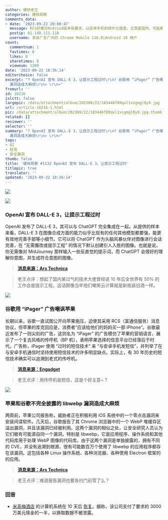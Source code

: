 ```yaml
---
author: 硬核老王
categories: 硬核观察
comments_data:
- date: '2023-09-22 20:08:47'
  message: RCS好像对Android版本有要求，以安卓手机的碎片化程度，尤其是国内，可能都做不到全面铺开
  postip: 61.140.113.118
  username: 来自广东广州的 Chrome Mobile 116.0|Android 10 用户
count:
  commentnum: 1
  favtimes: 0
  likes: 0
  sharetimes: 0
  viewnum: 1209
date: '2023-09-22 18:36:14'
editorchoice: false
excerpt: "? OpenAI 宣布 DALL-E 3，让提示工程过时\r\n? 谷歌用 “iPager” 广告嘲讽苹果\r\n? 苹果和谷歌不完全披露的 libwebp
  漏洞造成大麻烦\r\n» \r\n»"
fromurl: ''
id: 16216
islctt: false
largepic: /data/attachment/album/202309/22/183446f89qxl1xsgmgl0y9.jpg
url: /article-16216-1.html
pic: /data/attachment/album/202309/22/183446f89qxl1xsgmgl0y9.jpg.thumb.jpg
related: []
reviewer: ''
selector: ''
summary: "? OpenAI 宣布 DALL-E 3，让提示工程过时\r\n? 谷歌用 “iPager” 广告嘲讽苹果\r\n? 苹果和谷歌不完全披露的 libwebp
  漏洞造成大麻烦\r\n» \r\n»"
tags:
- AI
- 短信
- 安全漏洞
thumb: false
title: '硬核观察 #1132 OpenAI 宣布 DALL-E 3，让提示工程过时'
titlepic: true
translator: ''
updated: '2023-09-22 18:36:14'
---
```


![](/data/attachment/album/202309/22/183446f89qxl1xsgmgl0y9.jpg)


![](/data/attachment/album/202309/22/183518opn4nq64zadz66dd.jpg)


### OpenAI 宣布 DALL-E 3，让提示工程过时


OpenAI 发布了 DALL-E 3，其可以与 ChatGPT 完全集成在一起。从提供的样本来看，DALL-E 3 在图像合成方面的能力似乎比现有的任何其他模型都要强，能更有效地完善手部等小细节。它可以将 ChatGPT 作为头脑风暴伙伴对图像进行会话完善，在 “无需魔改或提示工程” 的情况下默认创建引人入胜的图像。也就是说，你无需像对 MidJourney 那样输入一些反直觉的提示词，而 ChatGPT 会很好的理解你意图，并生成符合意图的图像。



> 
> **[消息来源：Ars Technica](https://arstechnica.com/information-technology/2023/09/openai-announces-dall-e-3-a-next-gen-ai-image-generator-based-on-chatgpt/)**
> 
> 
> 



> 
> 老王点评：想起了国内某过气的技术大佬曾经说 10 年后全世界有 50% 的工作会是提示工程。这话颇像当年他们嘲笑云计算就是新瓶装旧酒一样。
> 
> 
> 


![](/data/attachment/album/202309/22/183528p8nvqvyqntvl8xhx.jpg)


### 谷歌用 “iPager” 广告嘲讽苹果


长期以来，谷歌一直试图公开向苹果施压，迫使其采用 RCS（富通信服务）消息协议，但苹果的库克回应是，消费者“应该给他们的妈妈买一部 iPhone”。谷歌最近发布了一则尖刻的广告，这则名为 “iPager” 的广告模仿了苹果的营销语言，展示了一个复古风格的传呼机（BP 机），表明苹果选择的信息平台已经落后于时代。广告称，iPager 使用 “过时的短信技术” 来 “与安卓手机发短信”，并列举了在与安卓手机通信时坚持使用短信技术的许多明显缺点。实际上，有 30 年历史的短信技术确实可以追溯到老式的传呼机。



> 
> **[消息来源：Engadget](https://www.engadget.com/google-takes-a-snarky-shot-at-apple-over-rcs-in-its-latest-ad-181313519.html)**
> 
> 
> 



> 
> 老王点评：用传呼机收短信，这是个好主意~ ?
> 
> 
> 


![](/data/attachment/album/202309/22/183550kuzytzidjq2yqiw5.jpg)


### 苹果和谷歌不完全披露的 libwebp 漏洞造成大麻烦


两周前，苹果公司报告称，威胁者正在积极利用 iOS 系统中的一个零点击漏洞来安装间谍软件。几天后，谷歌报告了其 Chrome 浏览器中的一个 WebP 堆缓存区溢出漏洞，并且该漏洞已经被利用。这两个漏洞的相似之处，让安全研究人员认为它们极有可能源自同一个漏洞，特别是 libwebp，它是应用程序、操作系统和其他代码库用于处理 WebP 图像的代码库。由于这两个漏洞是单独披露的，拥有不同的 CVE，并没有追溯到根源，很有可能数百万个使用了 libwebp 的应用程序都存在该漏洞。这包括各种 Linux 操作系统、各种浏览器、各种使用 Electron 框架的的应用。



> 
> **[消息来源：Ars Technica](https://arstechnica.com/security/2023/09/incomplete-disclosures-by-apple-and-google-create-huge-blindspot-for-0-day-hunters/)**
> 
> 
> 



> 
> 老王点评：难道报告漏洞也要各扫门前雪了么？
> 
> 
> 


### 回音


* [米高梅酒店](/article-16194-1.html) 的计算机系统在 10 天后 [恢复](https://apnews.com/article/vegas-mgm-resorts-caesars-cyberattack-shutdown-a01b9a2606e58e702b8e872e979040cc)。据称，该公司支付了要求的 3000 万美元赎金的一半，以换取数据不被泄露。